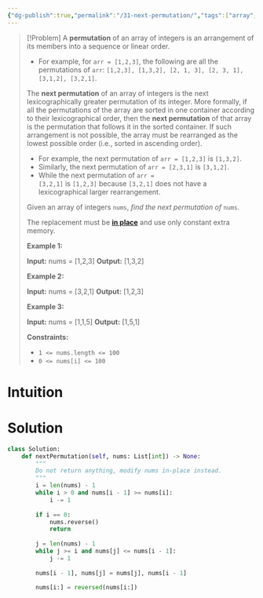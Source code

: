 ```yaml
---
{"dg-publish":true,"permalink":"/31-next-permutation/","tags":["array","twoPointer","permutation"]}
---
```


> [!Problem]
> A **permutation** of an array of integers is an arrangement of its members into a sequence or linear order.
> 
> - For example, for `arr = [1,2,3]`, the following are all the permutations of `arr`: `[1,2,3], [1,3,2], [2, 1, 3], [2, 3, 1], [3,1,2], [3,2,1]`.
> 
> The **next permutation** of an array of integers is the next lexicographically greater permutation of its integer. More formally, if all the permutations of the array are sorted in one container according to their lexicographical order, then the **next permutation** of that array is the permutation that follows it in the sorted container. If such arrangement is not possible, the array must be rearranged as the lowest possible order (i.e., sorted in ascending order).
> 
> - For example, the next permutation of `arr = [1,2,3]` is `[1,3,2]`.
> - Similarly, the next permutation of `arr = [2,3,1]` is `[3,1,2]`.
> - While the next permutation of `arr = [3,2,1]` is `[1,2,3]` because `[3,2,1]` does not have a lexicographical larger rearrangement.
> 
> Given an array of integers `nums`, _find the next permutation of_ `nums`.
> 
> The replacement must be **[in place](http://en.wikipedia.org/wiki/In-place_algorithm)** and use only constant extra memory.
> 
> **Example 1:**
> 
> **Input:** nums = [1,2,3]
> **Output:** [1,3,2]
> 
> **Example 2:**
> 
> **Input:** nums = [3,2,1]
> **Output:** [1,2,3]
> 
> **Example 3:**
> 
> **Input:** nums = [1,1,5]
> **Output:** [1,5,1]
> 
> **Constraints:**
> 
> - `1 <= nums.length <= 100`
> - `0 <= nums[i] <= 100`

# Intuition

# Solution
```python
class Solution:
    def nextPermutation(self, nums: List[int]) -> None:
        """
        Do not return anything, modify nums in-place instead.
        """
        i = len(nums) - 1
        while i > 0 and nums[i - 1] >= nums[i]:
            i -= 1
        
        if i == 0:
            nums.reverse()
            return
        
        j = len(nums) - 1
        while j >= i and nums[j] <= nums[i - 1]:
            j -= 1
        
        nums[i - 1], nums[j] = nums[j], nums[i - 1]

        nums[i:] = reversed(nums[i:])
```
